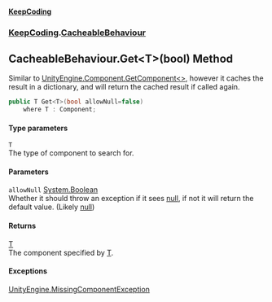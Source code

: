 #### [KeepCoding](index.md 'index')
### [KeepCoding](KeepCoding.md 'KeepCoding').[CacheableBehaviour](CacheableBehaviour.md 'KeepCoding.CacheableBehaviour')
## CacheableBehaviour.Get&lt;T&gt;(bool) Method
Similar to [UnityEngine.Component.GetComponent&lt;&gt;](https://docs.microsoft.com/en-us/dotnet/api/UnityEngine.Component.GetComponent--1 'UnityEngine.Component.GetComponent``1'), however it caches the result in a dictionary, and will return the cached result if called again.  
```csharp
public T Get<T>(bool allowNull=false)
    where T : Component;
```
#### Type parameters
<a name='KeepCoding_CacheableBehaviour_Get_T_(bool)_T'></a>
`T`  
The type of component to search for.
  
#### Parameters
<a name='KeepCoding_CacheableBehaviour_Get_T_(bool)_allowNull'></a>
`allowNull` [System.Boolean](https://docs.microsoft.com/en-us/dotnet/api/System.Boolean 'System.Boolean')  
Whether it should throw an exception if it sees [null](https://docs.microsoft.com/en-us/dotnet/csharp/language-reference/keywords/null 'https://docs.microsoft.com/en-us/dotnet/csharp/language-reference/keywords/null'), if not it will return the default value. (Likely [null](https://docs.microsoft.com/en-us/dotnet/csharp/language-reference/keywords/null 'https://docs.microsoft.com/en-us/dotnet/csharp/language-reference/keywords/null'))
  
#### Returns
[T](CacheableBehaviour_Get_BCvpnMdzS10TWkqsNXOG8g.md#KeepCoding_CacheableBehaviour_Get_T_(bool)_T 'KeepCoding.CacheableBehaviour.Get&lt;T&gt;(bool).T')  
The component specified by [T](CacheableBehaviour_Get_BCvpnMdzS10TWkqsNXOG8g.md#KeepCoding_CacheableBehaviour_Get_T_(bool)_T 'KeepCoding.CacheableBehaviour.Get&lt;T&gt;(bool).T').
#### Exceptions
[UnityEngine.MissingComponentException](https://docs.microsoft.com/en-us/dotnet/api/UnityEngine.MissingComponentException 'UnityEngine.MissingComponentException')  
